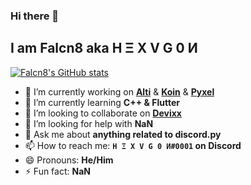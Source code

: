 ### Hi there 👋

## I am Falcn8 aka H Ξ X V G 0 И

[![Falcn8's GitHub stats](https://github-readme-stats.vercel.app/api?username=Falcn8)](https://github.com/Falcn8)

- 🔭 I’m currently working on [**Alti**](https://alti.gq) & [**Koin**](https://falcn8.github.io/koin) & [**Pyxel**](https://github.com/kitao/pyxel)
- 🌱 I’m currently learning **C++ & Flutter**
- 👯 I’m looking to collaborate on [**Devixx**](https://devixx.netlify.app)
- 🤔 I’m looking for help with **NaN**
- 💬 Ask me about **anything related to discord.py**
- 📫 How to reach me: **`H Ξ X V G 0 И#0001` on Discord**
- 😄 Pronouns: **He/Him**
- ⚡ Fun fact: **NaN**
